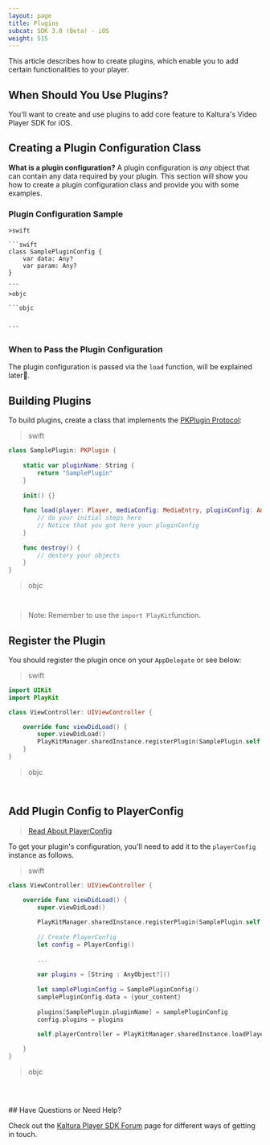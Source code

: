 ```yaml
---
layout: page
title: Plugins
subcat: SDK 3.0 (Beta) - iOS
weight: 515
---
```


This article describes how to create plugins, which enable you to add certain functionalities to your player.

## When Should You Use Plugins?

You'll want to create and use plugins to add core feature to Kaltura's Video Player SDK for iOS. 

## Creating a Plugin Configuration Class  

**What is a plugin configuration?** A plugin configuration is *any* object that can contain any data required by your plugin. This section will show you how to create a plugin configuration class and provide you with some examples.

### Plugin Configuration Sample  

    >swift

    ```swift
    class SamplePluginConfig {
        var data: Any?
        var param: Any?
    }

    ```
    >objc

    ```objc


    ```

### When to Pass the Plugin Configuration  

The plugin configuration is passed via the `load` function, will be explained later.

## Building Plugins  

To build plugins, create a class that implements the [PKPlugin Protocol](https://kaltura.github.io/playkit/api/ios/Protocols/PKPlugin.html):

>swift

```swift
class SamplePlugin: PKPlugin {
    
    static var pluginName: String {
        return "SamplePlugin"
    }
    
    init() {}
    
    func load(player: Player, mediaConfig: MediaEntry, pluginConfig: Any?, messageBus: MessageBus) {
        // do your initial steps here
        // Notice that you got here your pluginConfig
    }
    
    func destroy() {
        // destory your objects
    }
}

```

>objc

```objc


```

>Note: Remember to use the `import PlayKit`function.

## Register the Plugin

You should register the plugin once on your `AppDelegate` or see below:

>swift

```swift
import UIKit
import PlayKit

class ViewController: UIViewController {

    override func viewDidLoad() {
        super.viewDidLoad()
        PlayKitManager.sharedInstance.registerPlugin(SamplePlugin.self)
    }
}

```
>objc

```objc


```

## Add Plugin Config to PlayerConfig

> [Read About PlayerConfig]()

To get your plugin's configuration, you'll need to add it to the `playerConfig` instance as follows.

>swift

```swift
class ViewController: UIViewController {

    override func viewDidLoad() {
        super.viewDidLoad()
        
        PlayKitManager.sharedInstance.registerPlugin(SamplePlugin.self)
        
        // Create PlayerConfig
        let config = PlayerConfig()
        
        ...
        
        var plugins = [String : AnyObject?]()
        
        let samplePluginConfig = SamplePluginConfig()
        samplePluginConfig.data = {your_content}
        
        plugins[SamplePlugin.pluginName] = samplePluginConfig
        config.plugins = plugins
        
        self.playerController = PlayKitManager.sharedInstance.loadPlayer(config: config)

    }
}

```
>objc

```objc


```

</br>
## Have Questions or Need Help?

Check out the [Kaltura Player SDK Forum](https://forum.kaltura.org/c/playkit) page for different ways of getting in touch.
